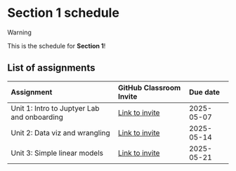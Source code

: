 # Section 1 schedule

> [!WARNING]  
> This is the schedule for **Section 1**!

## List of assignments

| **Assignment** | **GitHub Classroom Invite** | **Due date** |
|:--- |:--- |:--- |
| Unit 1: Intro to Juptyer Lab and onboarding | [Link to invite](https://classroom.github.com/a/AuT1P80o) | 2025-05-07 |
| Unit 2: Data viz and wrangling | [Link to invite](https://classroom.github.com/a/bH4knhv9) | 2025-05-14 |
| Unit 3: Simple linear models | [Link to invite](https://classroom.github.com/a/lA5eZJ3L) | 2025-05-21 |
<!-- start of comment
| Unit 4: Multiple regression | [Link to invite](https://classroom.github.com/a/kqumwJuJ) | 2025-02-07 |
| Unit 5: Logistic regression | [Link to invite](https://classroom.github.com/a/HTk1xFRc) | 2025-02-14 |
| Unit 6: Scikit-Learn API | [Link to invite](https://classroom.github.com/a/bo5twLpa) | 2025-02-21 |
| Unit 7: Virtual sampling | [Link to invite](https://classroom.github.com/a/cjTzC8CO) | 2025-02-28 |
| Unit 8: Bootstrap sampling and confidence intervals | [Link to invite](https://classroom.github.com/a/gWB3gxw-) | 2025-03-07 |
| Unit 9: Hypothesis testing | [Link to invite](https://classroom.github.com/a/NjCrlCS8) | 2025-03-21 |
| Unit 10: Inference for regression | [Link to invite](https://classroom.github.com/a/6VdyjaQx) | 2025-03-28 | 
| Unit 11: Decision trees | [Link to invite](https://classroom.github.com/a/685_FLe2) | 2025-04-04 |
| Unit 12: Non-linear models | [Link to invite](https://classroom.github.com/a/eAIlhR8b) | 2025-04-11 |
| Unit 13: Evaluating model performance| [Link to invite](https://classroom.github.com/a/ZSEI7Glf) | 2025-04-15 |
end of comment -->
